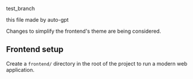 test_branch


this file made by auto-gpt


Changes to simplify the frontend's theme are being considered.

## Frontend setup

Create a `frontend/` directory in the root of the project to run a modern web application.